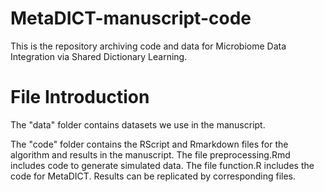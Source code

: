 # MetaDICT-manuscript-code
This is the repository archiving code and data for Microbiome Data Integration via Shared Dictionary Learning.

# File Introduction
The "data" folder contains datasets we use in the manuscript. 

The "code" folder contains the RScript and Rmarkdown files for the algorithm and results in the manuscript. 
The file preprocessing.Rmd includes code to generate simulated data.
The file function.R includes the code for MetaDICT. Results can be replicated by corresponding files.
